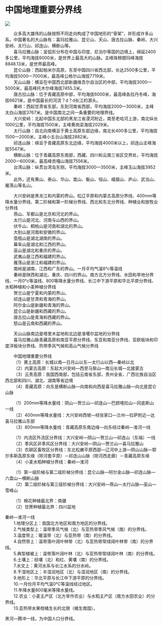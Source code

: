# 中国地理重要分界线  

![](https://raw.gitmirror.com/szqq0512/Pic/main/img/202201212025820.png)  

&emsp;&emsp;众多高大雄伟的山脉按照不同走向构成了中国地形的“骨架”，并形成许多山系。中国著名的大山脉有：喜玛拉雅山、昆仑山、天山、唐古拉山脉、秦岭、大兴安岭、太行山、祁连山、横断山等。  
&emsp;&emsp;喜马拉雅山脉：呈弧形分布在中国与印度、尼泊尔等国的边境上，绵延2400多公里，平均海拔6000米，是世界上最高大的山脉。主峰珠穆朗玛峰海拔8848.13米，是世界最高峰。  
&emsp;&emsp;昆仑山脉：西起帕米尔高原，东至中国四川省西北部，长达2500多公里，平均海拔5000—7000米，最高峰公格尔山海拔7719米。  
&emsp;&emsp;天山山脉：横亘在中国西北部新疆维吾尔自治区的中部，平均海拔3000—5000米，最高峰托木尔峰海拔7455.3米。  
&emsp;&emsp;唐古拉山脉：位于青藏高原中部，平均海拔6000米，最高峰各拉丹冬峰，海拔6621米，是中国最长的河流？d？d长江的源头。  
&emsp;&emsp;秦岭：西起甘肃省东部，东到河南省西部，平均海拔2000—3000米，主峰太白山海拔3767米。是中国南北之间一条重要的地理界线。  
&emsp;&emsp;大兴安岭：北起中国东北部的黑龙江省漠河附近，南至老哈河上游，南北纵长1000公里，平均海拔1500米，主峰黄岗梁海拔2029米。  
&emsp;&emsp;太行山脉：自北向南横亘于黄土高原东部边缘，南北长400多公里，平均海拔1500—2000米，主峰小五台山海拔2882米。  
&emsp;&emsp;祁连山脉：绵亘于青藏高原东北边缘，平均海拔4000米以上，祁连山主峰海拔5547米。  
&emsp;&emsp;横断山脉：位于青藏高原东南部，西藏、四川和云南三省区交界处，平均海拔2000—6000米，最高峰贡嘎山海拔7556米。  
&emsp;&emsp;台湾山脉：纵贯台湾岛东侧，平均海拔3000—3500米，主峰玉山海拔3952米。  
&emsp;&emsp;此外，还有黄山、泰山、华山、嵩山、衡山、恒山、峨眉山、庐山、武当山、雁荡山等名山。  

&emsp;&emsp;大兴安岭是黑龙江和内蒙的界山。松辽平原和内蒙古高原分界线、400mm等降水量分界线、第二阶梯和第一阶梯分界线、西北和东北分界线、种植业和放牧业分界线  
&emsp;&emsp;燕山、军都山是北京和河北的界山。  
&emsp;&emsp;太行山是河北、河南与山西的界山。  
&emsp;&emsp;伏牛山、桐柏山是河南和湖北的界山。  
&emsp;&emsp;大别山是河南和安徽的界山。  
&emsp;&emsp;壶瓶山是湖北湖南的界山。  
&emsp;&emsp;幕阜山是湖北和江西的界山。  
&emsp;&emsp;巫山是湖北和重庆的界山。  
&emsp;&emsp;武夷山是江西和福建的界山。  
&emsp;&emsp;雁荡山是浙江和福建的界山。  
&emsp;&emsp;南岭是湖南、江西和广东的界山。一月平均气温8°c等温线  
&emsp;&emsp;秦岭是陕西和湖北、重庆、四川的界山。南方北方分界线、水田和旱地分界线、一月0°c等温线、800等降水量分界线、长江中下游平原和华北平原分界线、水稻种植和小麦种植分界线  
&emsp;&emsp;贺兰山是宁夏和内蒙的界山。  
&emsp;&emsp;祁连山是甘肃和青海的界山。  
&emsp;&emsp;阿尔金山是新疆和青海的界山。  
&emsp;&emsp;昆仑山是新疆和西藏的界山。  
&emsp;&emsp;唐古拉山是青海和西藏的界山。  
&emsp;&emsp;怒山是云南和西藏的界山。  

&emsp;&emsp;天山山脉南边是塔里木盆地和北边是准噶尔盆地的分界线  
&emsp;&emsp;喜马拉雅山脉青藏高原和南亚平原分界线、东亚和南亚分界线、亚欧板块和印度洋板块分界线、热带季风气候和高山气候分界线  

&emsp;&emsp;中国地理重要分界线  
&emsp;&emsp;（1）黄土高原：长城以南—日月山以东—太行山以西—秦岭以北  
&emsp;&emsp;（2）内蒙古高原：东起大兴安岭—西至马鬃山—南沿长城—北接蒙古  
&emsp;&emsp;（3）云贵高原：我国西南部，包括云南省东部，贵州全省，广西壮族自治区西北部和四川、湖北、湖南等省边境  
&emsp;&emsp;（4）青藏高原：向东是横断山脉—向南和向西是喜马拉雅山脉—向北是昆仑山脉  

&emsp;&emsp;（1）200mm等降水量线：阴山—贺兰山—祁连山—巴颜喀拉山—冈底斯山一线  
&emsp;&emsp;（2）400mm等降水量线：大兴安岭西坡—经张家口—兰州—拉萨附近—达喜马拉雅山东部  
&emsp;&emsp;（3）800mm等降水量线：青藏高原东南边缘—向东经过秦岭—淮河一线  

&emsp;&emsp;（1）内流区外流区分界线：大兴安岭—阴山—贺兰山—祁连山（东端）一线  
&emsp;&emsp;（2）季风区非季风区分界线：大兴安岭—阴山—贺兰山—喜马拉雅山  
&emsp;&emsp;（3）农耕区畜牧区分界线：东北松嫩平原西部—辽河中上游—阴山山脉—鄂尔多斯高原东缘（除河套平原）－祁连山山脉（除河西走廊）－青藏高原东缘  
&emsp;&emsp;（4）小麦水稻种植分界线：秦岭—淮河  

&emsp;&emsp;（1）第一级阶梯与第二级阶梯分界线：昆仑山脉—阿尔金山脉—祁连山脉—六盘山—横断山脉  
&emsp;&emsp;（2）第二级阶梯与第三级阶梯分界线：大兴安岭—燕山—太行山脉—巫山—雪峰山  

&emsp;&emsp;（1）棉花种植最北界：南疆  
&emsp;&emsp;（2）甘蔗种植最北界：四川盆地  

秦岭—淮河一线  
&emsp;&emsp;1.地理分区上：我国北方地区和南方地区的分界线。  
&emsp;&emsp;2.气候类型上：温带季风气候（北）与亚热带季风气候（南）的分界线。  
&emsp;&emsp;3.温度带上：暖温带（北）与亚热带（南）的分界线。  
&emsp;&emsp;4.自然带上：温带落叶阔叶林带（北）与亚热带常绿阔叶林带（南）的分界线。  
&emsp;&emsp;5.典型植被上：温带落叶阔叶林（北）与亚热带常绿阔叶林（南）的分界线。  
&emsp;&emsp;6.土壤上：棕壤（北）和红、黄壤（南）的分界线。  
&emsp;&emsp;7.水文上：黄河水系与长江水系的分水岭。  
&emsp;&emsp;8.干湿地区上：半湿润地区（北）与湿润地区（南）的分界线。  
&emsp;&emsp;9.地形上：华北平原与长江中下游平原的分界线。  
&emsp;&emsp;10.一月份月平均气温0℃等温线经过地区。  
&emsp;&emsp;11.年降水量800毫米等降水量线。  
&emsp;&emsp;12.农业：小麦主产区（北方旱作农业）与水稻主产区（南方水田农业）的分界线。  
&emsp;&emsp;13.亚热带水果柑橘生长的北限（橘生南国）。  

黑河—腾冲一线，为中国人口分界线。  
